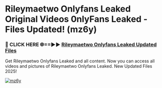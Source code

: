 # Rileymaetwo Onlyfans Leaked Original Videos 0nlyFans Leaked - Files Updated! (mz6y)

<h3>🔴 CLICK HERE 🌐==►► <a href="https://tinyurl.com/2jnfzry5" rel="nofollow">Rileymaetwo Onlyfans Leaked Updated Files</a></h3>

Get Rileymaetwo Onlyfans Leaked and all content. Now you can access all videos and pictures of Rileymaetwo Onlyfans Leaked. New Updated Files 2025!

[![mz6y](https://i.imgur.com/GyGTBgg.gif)](https://tinyurl.com/2jnfzry5)
